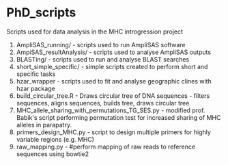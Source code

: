 # PhD_scripts
Scripts used for data analysis in the MHC introgression project

1. AmpliSAS_running/ - scripts used to run AmpliSAS software
2. AmpiSAS_resultAnalysis/ - scripts used to analyse AmpliSAS outputs
3. BLASTing/ - scripts used to run and analyse BLAST searches
4. short_simple_specific/ - simple scripts created to perform short and specific tasks
5. hzar_wrapper - scripts used to fit and analyse geographic clines with hzar package
6. build_circular_tree.R - Draws circular tree of DNA sequences - filters sequences, aligns sequences, builds tree, draws circular tree
7. MHC_allele_sharing_with_permutations_TG_SES.py - modified prof. Babik's script performing permutation test for increased sharing of MHC alleles in parapatry. 
8. primers_design_MHC.py - script to design multiple primers for highly variable regions (e.g. MHC)
9. raw_mapping.py - #perform mapping of raw reads to reference sequences using bowtie2

